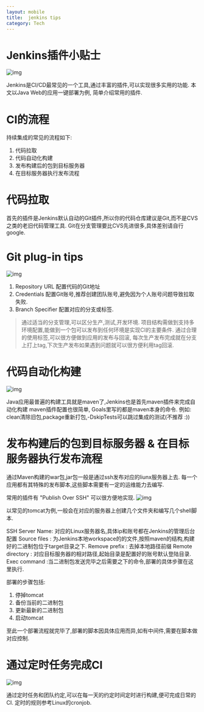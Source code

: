 ```yaml
---
layout: mobile
title:  jenkins tips
category: Tech
---
```


Jenkins插件小贴士
=====================

![img](/img/2020/Jenkins-1.png)

Jenkins是CI/CD最常见的一个工具,通过丰富的插件,可以实现很多实用的功能.
本文以Java Web的应用一键部署为例, 简单介绍常用的插件.

# CI的流程
持续集成的常见的流程如下:
1. 代码拉取
2. 代码自动化构建
3. 发布构建后的包到目标服务器
4. 在目标服务器执行发布流程

# 代码拉取
首先的插件是Jenkins默认自动的Git插件,所以你的代码仓库建议是Git,而不是CVS之类的老旧代码管理工具.
Git在分支管理要比CVS先进很多,具体差别请自行google.

# Git plug-in tips
![img](/img/2020/Jenkins-2.png)

1. Repository URL 配置代码的Git地址
2. Credentials 配置Git账号,推荐创建团队账号,避免因为个人账号问题导致拉取失败.
3. Branch Specifier 配置对应的分支或标签.

> 通过适当的分支管理,可以区分生产,测试,开发环境.
项目结构需做到支持多环境配置,能做到一个包可以发布到任何环境是实现CI的主要条件.
通过合理的使用标签,可以很方便做到应用的发布与回滚,
每次生产发布完成就在分支上打上tag,下次生产发布如果遇到问题就可以很方便利用tag回滚.


#  代码自动化构建
![img](/img/2020/Jenkins-3.png)

Java应用最普遍的构建工具就是maven了,Jenkins也是首先maven插件来完成自动化构建
maven插件配置也很简单, Goals里写的都是maven本身的命令.
例如: clean清除旧包,package重新打包,-DskipTests可以跳过集成的测试(不推荐 :))

# 发布构建后的包到目标服务器 & 在目标服务器执行发布流程

通过Maven构建的war包,jar包一般是通过ssh发布对应的liunx服务器上去.
每一个应用都有其特殊的发布脚本,这些脚本需要有一定的运维能力去编写.

常用的插件有	"Publish Over SSH" 可以很方便地实现.
![img](/img/2020/Jenkins-4.png)

以常见的tomcat为例,一般会在对应的服务器上创建几个文件夹和编写几个shell脚本.

SSH Server Name: 对应的Linux服务器名,具体ip和账号都在Jenkins的管理后台配置
Source files : 为Jenkins本地workspace的的文件,按照maven的结构,构建好的二进制包位于target目录之下.
Remove prefix : 去掉本地路径前缀
Remote directory : 对应目标服务器的相对路径,起始目录是配置好的账号默认登陆目录.
Exec command :当二进制包发送完毕之后需要之下的命令,部署的具体步骤在这里执行.

部署的步骤包括:
1. 停掉tomcat
2. 备份当前的二进制包
3. 更新最新的二进制包
4. 启动tomcat


至此一个部署流程就完毕了,部署的脚本因具体应用而异,如有中间件,需要在脚本做对应控制.

# 通过定时任务完成CI

![img](/img/2020/Jenkins-5.png)

通过定时任务和团队约定,可以在每一天的约定时间定时进行构建,便可完成日常的CI.
定时的规则参考Linux的cronjob.



